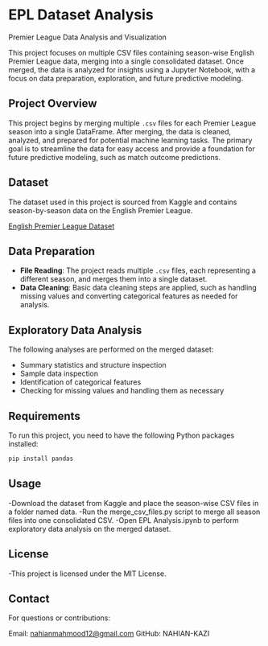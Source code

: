 # EPL Dataset Analysis
Premier League Data Analysis and Visualization

This project focuses on multiple CSV files containing season-wise English Premier League data, merging into a single consolidated dataset. Once merged, the data is analyzed for insights using a Jupyter Notebook, with a focus on data preparation, exploration, and future predictive modeling.

## Project Overview

This project begins by merging multiple `.csv` files for each Premier League season into a single DataFrame. After merging, the data is cleaned, analyzed, and prepared for potential machine learning tasks. The primary goal is to streamline the data for easy access and provide a foundation for future predictive modeling, such as match outcome predictions.

## Dataset

The dataset used in this project is sourced from Kaggle and contains season-by-season data on the English Premier League.

[English Premier League Dataset](https://www.kaggle.com/datasets/saife245/english-premier-league/data)

## Data Preparation

- **File Reading**: The project reads multiple `.csv` files, each representing a different season, and merges them into a single dataset.
- **Data Cleaning**: Basic data cleaning steps are applied, such as handling missing values and converting categorical features as needed for analysis.


## Exploratory Data Analysis

The following analyses are performed on the merged dataset:

- Summary statistics and structure inspection
- Sample data inspection
- Identification of categorical features
- Checking for missing values and handling them as necessary

## Requirements

To run this project, you need to have the following Python packages installed:

```bash
pip install pandas
```
## Usage
-Download the dataset from Kaggle and place the season-wise CSV files in a folder named data.
-Run the merge_csv_files.py script to merge all season files into one consolidated CSV.
-Open EPL Analysis.ipynb to perform exploratory data analysis on the merged dataset.
## License
-This project is licensed under the MIT License.

## Contact
For questions or contributions:

Email: nahianmahmood12@gmail.com
GitHub: NAHIAN-KAZI
